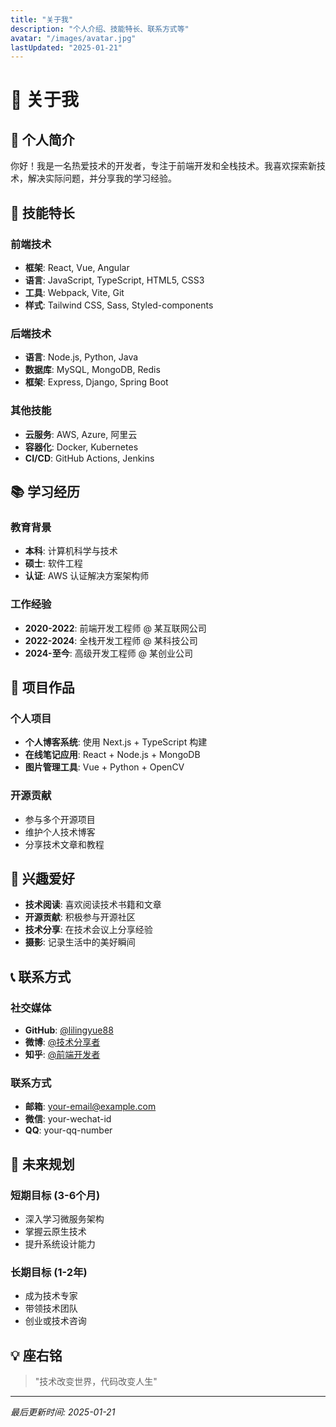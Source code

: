 ```yaml
---
title: "关于我"
description: "个人介绍、技能特长、联系方式等"
avatar: "/images/avatar.jpg"
lastUpdated: "2025-01-21"
---
```


# 👋 关于我

## 🎯 个人简介

你好！我是一名热爱技术的开发者，专注于前端开发和全栈技术。我喜欢探索新技术，解决实际问题，并分享我的学习经验。

## 🚀 技能特长

### 前端技术
- **框架**: React, Vue, Angular
- **语言**: JavaScript, TypeScript, HTML5, CSS3
- **工具**: Webpack, Vite, Git
- **样式**: Tailwind CSS, Sass, Styled-components

### 后端技术
- **语言**: Node.js, Python, Java
- **数据库**: MySQL, MongoDB, Redis
- **框架**: Express, Django, Spring Boot

### 其他技能
- **云服务**: AWS, Azure, 阿里云
- **容器化**: Docker, Kubernetes
- **CI/CD**: GitHub Actions, Jenkins

## 📚 学习经历

### 教育背景
- **本科**: 计算机科学与技术
- **硕士**: 软件工程
- **认证**: AWS 认证解决方案架构师

### 工作经验
- **2020-2022**: 前端开发工程师 @ 某互联网公司
- **2022-2024**: 全栈开发工程师 @ 某科技公司
- **2024-至今**: 高级开发工程师 @ 某创业公司

## 🎨 项目作品

### 个人项目
- **个人博客系统**: 使用 Next.js + TypeScript 构建
- **在线笔记应用**: React + Node.js + MongoDB
- **图片管理工具**: Vue + Python + OpenCV

### 开源贡献
- 参与多个开源项目
- 维护个人技术博客
- 分享技术文章和教程

## 🌟 兴趣爱好

- **技术阅读**: 喜欢阅读技术书籍和文章
- **开源贡献**: 积极参与开源社区
- **技术分享**: 在技术会议上分享经验
- **摄影**: 记录生活中的美好瞬间

## 📞 联系方式

### 社交媒体
- **GitHub**: [@lilingyue88](https://github.com/lilingyue88)
- **微博**: [@技术分享者](https://weibo.com/techsharer)
- **知乎**: [@前端开发者](https://zhihu.com/people/frontend-dev)

### 联系方式
- **邮箱**: your-email@example.com
- **微信**: your-wechat-id
- **QQ**: your-qq-number

## 🎯 未来规划

### 短期目标 (3-6个月)
- 深入学习微服务架构
- 掌握云原生技术
- 提升系统设计能力

### 长期目标 (1-2年)
- 成为技术专家
- 带领技术团队
- 创业或技术咨询

## 💡 座右铭

> "技术改变世界，代码改变人生"

---

*最后更新时间: 2025-01-21*
